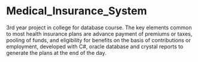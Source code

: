 # Medical_Insurance_System
3rd year project in college for database course. The key elements common to most health insurance plans are advance payment of premiums or taxes, pooling of funds, and eligibility for benefits on the basis of contributions or employment, developed with C#, oracle database and crystal reports to generate the plans at the end of the day.
